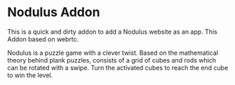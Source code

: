 Nodulus Addon
=============

This is a quick and dirty addon to add a Nodulus website as an app. This Addon based on webrtc.

Nodulus is a puzzle game with a clever twist. Based on the mathematical theory behind plank puzzles, consists of a grid of cubes and rods which can be rotated with a swipe. Turn the activated cubes to reach the end cube to win the level.

